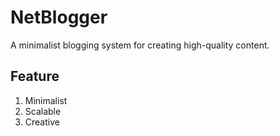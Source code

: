 # NetBlogger
A minimalist blogging system for creating high-quality content.

## Feature
1. Minimalist
2. Scalable
3. Creative
